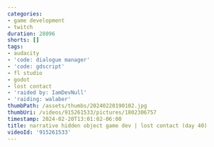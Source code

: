 ```yaml
---
categories:
- game development
- twitch
duration: 28096
shorts: []
tags:
- audacity
- 'code: dialogue manager'
- 'code: gdscript'
- fl studio
- godot
- lost contact
- 'raided by: IamDevNull'
- 'raiding: walaber'
thumbPath: /assets/thumbs/20240220190102.jpg
thumbUri: /videos/915261533/pictures/1802306757
timestamp: 2024-02-20T13:01:02-06:00
title: narrative hidden object game dev | lost contact (day 40)
videoId: '915261533'
---
```

